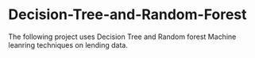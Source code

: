 # Decision-Tree-and-Random-Forest

The following project uses Decision Tree and Random forest Machine leanring techniques on lending data.
